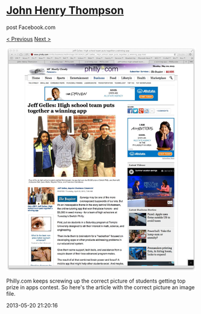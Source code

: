 # [John Henry Thompson](../README.md)
post Facebook.com

[< Previous](2013-07-03-2.md) [Next >](2013-05-07-1.md)

[![](../media/2013-05-20/Timeline-Photos-Philly-com-keeps-screwing-up-the-correct-picture.jpg)](../README.md)

Philly.com keeps screwing up the correct picture of students getting top prize in apps contest. So here's the article with the correct picture an image file.

2013-05-20 21:20:16